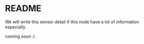 # README

We will write this sensor detail if this node have a lot of information especially.

coming soon :)